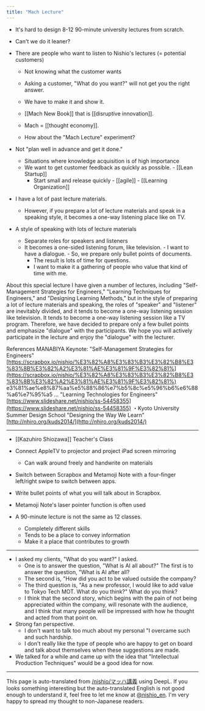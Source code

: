 ```yaml
---
title: "Mach Lecture"
---
```


- It's hard to design 8-12 90-minute university lectures from scratch.
- Can't we do it leaner?
- There are people who want to listen to Nishio's lectures (= potential customers)
    - Not knowing what the customer wants
    - Asking a customer, "What do you want?" will not get you the right answer.
    - We have to make it and show it.

    - [[Mach New Book]] that is [[disruptive innovation]].
    - Mach = [[thought economy]].
    - How about the "Mach Lecture" experiment?

- Not "plan well in advance and get it done."
    - Situations where knowledge acquisition is of high importance
    - We want to get customer feedback as quickly as possible.
            - [[Lean Startup]]
        - Start small and release quickly
                - [[agile]]
                - [[Learning Organization]]

- I have a lot of past lecture materials.
    - However, if you prepare a lot of lecture materials and speak in a speaking style, it becomes a one-way listening place like on TV.
- A style of speaking with lots of lecture materials
    - Separate roles for speakers and listeners
    - It becomes a one-sided listening forum, like television.
            - I want to have a dialogue.
            - So, we prepare only bullet points of documents.
        - The result is lots of time for questions.
        - I want to make it a gathering of people who value that kind of time with me.

About this special lecture
I have given a number of lectures, including "Self-Management Strategies for Engineers," "Learning Techniques for Engineers," and "Designing Learning Methods," but in the style of preparing a lot of lecture materials and speaking, the roles of "speaker" and "listener" are inevitably divided, and it tends to become a one-way listening session like television. It tends to become a one-way listening session like a TV program.
Therefore, we have decided to prepare only a few bullet points and emphasize "dialogue" with the participants. We hope you will actively participate in the lecture and enjoy the "dialogue" with the lecturer.

References
MANABIYA Keynote: "Self-Management Strategies for Engineers" [https://scrapbox.io/nishio/%E3%82%A8%E3%83%B3%E3%82%B8%E3%83%8B%E3%82%A2%E3%81%AE%E3%81%9F%E3%82%81%](https://scrapbox.io/nishio/%E3%82%A8%E3%83%B3%E3%82%B8%E3%83%8B%E3%82%A2%E3%81%AE%E3%81%9F%E3%82%81%) e3%81%ae%e8%87%aa%e5%88%86%e7%b5%8c%e5%96%b6%e6%88%a6%e7%95%a5
... "Learning Technologies for Engineers" [https://www.slideshare.net/nishio/ss-54458355](https://www.slideshare.net/nishio/ss-54458355)
・Kyoto University Summer Design School "Designing the Way We Learn" [http://nhiro.org/kuds2014/](http://nhiro.org/kuds2014/)





-----
- [[Kazuhiro Shiozawa]] Teacher's Class
- Connect AppleTV to projector and project iPad screen mirroring
    - Can walk around freely and handwrite on materials
- Switch between Scrapbox and Metamoji Note with a four-finger left/right swipe to switch between apps.
- Write bullet points of what you will talk about in Scrapbox.
- Metamoji Note's laser pointer function is often used

- A 90-minute lecture is not the same as 12 classes.
    - Completely different skills
    - Tends to be a place to convey information
    - Make it a place that contributes to growth


-----
- I asked my clients, "What do you want?" I asked.
    - One is to answer the question, "What is AI all about?" The first is to answer the question, "What is AI after all?
    - The second is, "How did you act to be valued outside the company?
    - The third question is, "As a new professor, I would like to add value to Tokyo Tech MOT. What do you think?" What do you think?
    - I think that the second story, which begins with the pain of not being appreciated within the company, will resonate with the audience, and I think that many people will be impressed with how he thought and acted from that point on.
- Strong fan perspective.
    - I don't want to talk too much about my personal "I overcame such and such hardship.
    - I don't really like the type of people who are happy to get on board and talk about themselves when these suggestions are made.
- We talked for a while and came up with the idea that "Intellectual Production Techniques" would be a good idea for now.

---
This page is auto-translated from [/nishio/マッハ講義](https://scrapbox.io/nishio/マッハ講義) using DeepL. If you looks something interesting but the auto-translated English is not good enough to understand it, feel free to let me know at [@nishio_en](https://twitter.com/nishio_en). I'm very happy to spread my thought to non-Japanese readers.